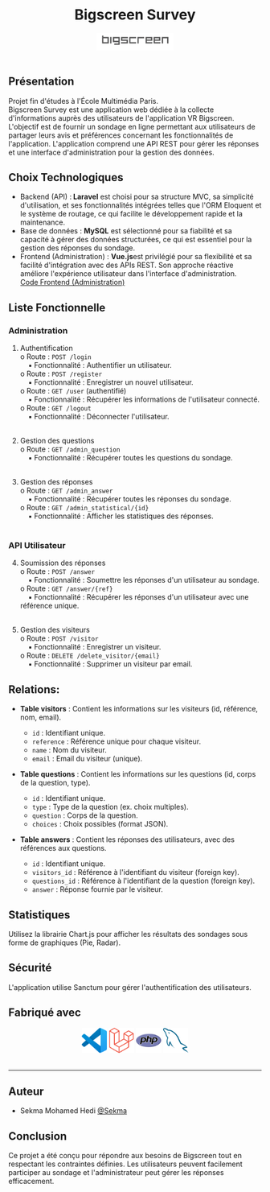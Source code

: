 <div style="text-align: center;">
    <h1>Bigscreen Survey</h1>
    <img src="https://github.com/Sekma/bigscreenFrontEnd/blob/main/src/assets/logo(2).png" width="30%" alt=""><br><br>
</div>

## Présentation
Projet fin d'études à l'École Multimédia Paris. <br>
Bigscreen Survey est une application web dédiée à la collecte d'informations auprès des utilisateurs de l'application VR Bigscreen. L'objectif est de fournir un sondage en ligne permettant aux utilisateurs de partager leurs avis et préférences concernant les fonctionnalités de l'application. L'application comprend une API REST pour gérer les réponses et une interface d'administration pour la gestion des données.

## Choix Technologiques 

<ul>
    <li>Backend (API) :<strong> Laravel</strong> est choisi pour sa structure MVC, sa simplicité d'utilisation, et ses fonctionnalités intégrées telles que l'ORM Eloquent et le système de routage, ce qui facilite le développement rapide et la maintenance.</li>
    <li>Base de données : <strong>MySQL</strong> est sélectionné pour sa fiabilité et sa capacité à gérer des données structurées, ce qui est essentiel pour la gestion des réponses du sondage.</li>
    <li>Frontend (Administration) : <strong>Vue.js</strong>est privilégié pour sa flexibilité et sa facilité d'intégration avec des APIs REST. Son approche réactive améliore l'expérience utilisateur dans l'interface d'administration. <br>
        <a href="https://github.com/Sekma/bigscreenFrontEnd" target="_blank">Code Frontend (Administration)</a>
    </li>
</ul>

## Liste Fonctionnelle

### Administration

1. Authentification <br>
    o Route : `POST /login` <br> 
      &nbsp;&nbsp;&nbsp; ▪ Fonctionnalité : Authentifier un utilisateur. <br> 
    o Route : `POST /register` <br> 
      &nbsp;&nbsp;&nbsp; ▪ Fonctionnalité : Enregistrer un nouvel utilisateur. <br> 
    o Route : `GET /user` (authentifié) <br> 
      &nbsp;&nbsp;&nbsp; ▪ Fonctionnalité : Récupérer les informations de l'utilisateur connecté. <br> 
    o Route : `GET /logout` <br> 
      &nbsp;&nbsp;&nbsp; ▪ Fonctionnalité : Déconnecter l'utilisateur. <br> <br> 
   
2. Gestion des questions <br> 
    o Route : `GET /admin_question` <br> 
      &nbsp;&nbsp;&nbsp; ▪ Fonctionnalité : Récupérer toutes les questions du sondage. <br> <br> 

3. Gestion des réponses <br> 
    o Route : `GET /admin_answer` <br> 
      &nbsp;&nbsp;&nbsp; ▪ Fonctionnalité : Récupérer toutes les réponses du sondage. <br> 
    o Route : `GET /admin_statistical/{id}` <br> 
      &nbsp;&nbsp;&nbsp; ▪ Fonctionnalité : Afficher les statistiques des réponses. <br> <br> 

### API Utilisateur 

4. Soumission des réponses <br> 
    o Route : `POST /answer` <br> 
      &nbsp;&nbsp;&nbsp; ▪ Fonctionnalité : Soumettre les réponses d'un utilisateur au sondage. <br> 
    o Route : `GET /answer/{ref}` <br> 
      &nbsp;&nbsp;&nbsp; ▪ Fonctionnalité : Récupérer les réponses d'un utilisateur avec une référence unique. <br> <br> 

5. Gestion des visiteurs <br> 
    o Route : `POST /visitor` <br> 
      &nbsp;&nbsp;&nbsp; ▪ Fonctionnalité : Enregistrer un visiteur. <br> 
    o Route : `DELETE /delete_visitor/{email}` <br> 
      &nbsp;&nbsp;&nbsp; ▪ Fonctionnalité : Supprimer un visiteur par email. <br> 


## Relations:

- **Table visitors** : Contient les informations sur les visiteurs (id, référence, nom, email). 
    - `id` : Identifiant unique.
    - `reference` : Référence unique pour chaque visiteur.
    - `name` : Nom du visiteur.
    - `email` : Email du visiteur (unique).

- **Table questions** : Contient les informations sur les questions (id, corps de la question, type).
    - `id` : Identifiant unique.
    - `type` : Type de la question (ex. choix multiples).
    - `question` : Corps de la question.
    - `choices` : Choix possibles (format JSON).

- **Table answers** : Contient les réponses des utilisateurs, avec des références aux questions.
    - `id` : Identifiant unique.
    - `visitors_id` : Référence à l'identifiant du visiteur (foreign key).
    - `questions_id` : Référence à l'identifiant de la question (foreign key).
    - `answer` : Réponse fournie par le visiteur.

## Statistiques
Utilisez la librairie Chart.js pour afficher les résultats des sondages sous forme de graphiques (Pie, Radar).

## Sécurité
L'application utilise Sanctum pour gérer l'authentification des utilisateurs.

## Fabriqué avec

<div style="text-align: center;">
  <img alt="VSCode" height="50" width="50" src="https://raw.githubusercontent.com/devicons/devicon/master/icons/vscode/vscode-original.svg">
  <img alt="Laravel" height="50" width="50" src="https://raw.githubusercontent.com/devicons/devicon/master/icons/laravel/laravel-original.svg">
  <img alt="PHP" height="50" width="50" src="https://raw.githubusercontent.com/devicons/devicon/master/icons/php/php-original.svg">
  <img alt="MySQL" height="50" width="50" src="https://raw.githubusercontent.com/devicons/devicon/master/icons/mysql/mysql-original.svg">
</div>
<br>
<hr>
    
## Auteur
- Sekma Mohamed Hedi <a href="https://github.com/Sekma">@Sekma<a/>

## Conclusion
Ce projet a été conçu pour répondre aux besoins de Bigscreen tout en respectant les contraintes définies. Les utilisateurs peuvent facilement participer au sondage et l'administrateur peut gérer les réponses efficacement.
